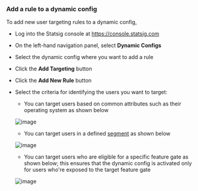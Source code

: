 ### Add a rule to a dynamic config

To add new user targeting rules to a dynamic config,
- Log into the Statsig console at https://console.statsig.com 
- On the left-hand navigation panel, select **Dynamic Configs**
- Select the dynamic config where you want to add a rule 
- Click the **Add Targeting** button
- Click the **Add New Rule** button 
- Select the criteria for identifying the users you want to target:
  - You can target users based on common attributes such as their operating system as shown below 

  ![image](https://user-images.githubusercontent.com/1315028/129112226-51978083-d007-4697-88b5-f3a080eabf48.png)

  - You can target users in a defined [segment]() as shown below
  
  ![image](https://user-images.githubusercontent.com/1315028/129112427-27351aaf-074e-4997-91d8-6e1e7941b991.png)

  - You can target users who are eligible for a specific feature gate as shown below; this ensures that the dynamic config is activated only for users who're exposed to the target feature gate  

  ![image](https://user-images.githubusercontent.com/1315028/129112612-d881981c-4fc6-4e95-a9c5-18319c02d6f2.png)

